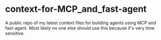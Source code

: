 # context-for-MCP_and_fast-agent
A public repo of my latest context files for building agents using MCP and fast-agent. Most likely no one else should use this because it's very time sensitive.

